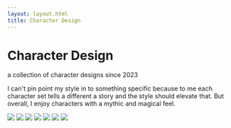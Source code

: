 ```yaml
---
layout: layout.html
title: Character Design
---
```

<div class="leftPage">
               <div class="content singlePage">
               <div class="titleOfContent">
               <h1>Character Design</h1>
               <p>a collection of character designs since 2023</p>
               </div>
               <p>I can't pin point my style in to something specific because to me each character set tells a different a story and the style should elevate that. But overall, I enjoy characters with a mythic and magical feel. </p>
               </div>  
</div>
<div class="rightPage">
     <div class="collection">
          <img src="../img/characters/fishTrio.png">
          <img src="../img/characters/star.png">
          <img src="../img/characters/hero.png">
          <img src="../img/characters/god.png">
          <img src="../img/characters/weapon.png">
          <img src="../img/characters/sketch.png">
          <img src="../img/characters/card.png">
     </div>
</div>
